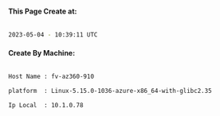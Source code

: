 
   
#### This Page Create at:

```bash

2023-05-04 - 10:39:11 UTC

```

#### Create By Machine:

```bash

Host Name : fv-az360-910

platform  : Linux-5.15.0-1036-azure-x86_64-with-glibc2.35

Ip Local  : 10.1.0.78

```

